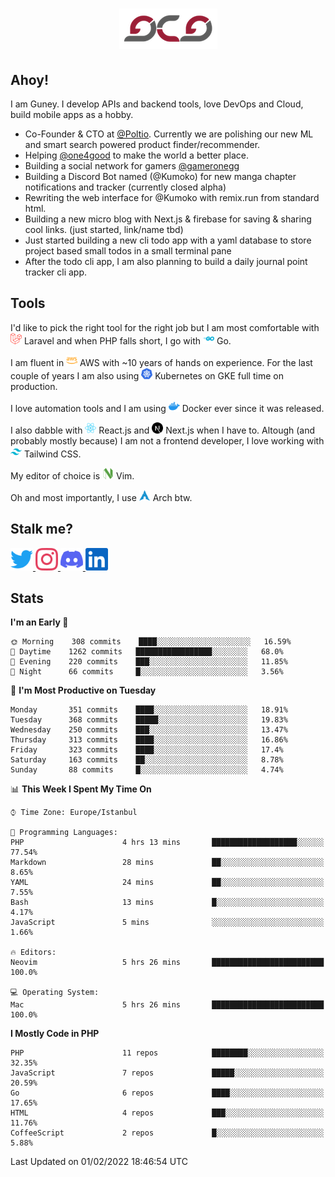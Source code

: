 <h1 align="center">
  <img src="https://raw.githubusercontent.com/gcg/gcg/master/gcg.png" alt="Guney Can Gokoglu" />
</h1>

## Ahoy!

I am Guney. I develop APIs and backend tools, love DevOps and Cloud, build mobile apps as a hobby.

- Co-Founder & CTO at [@Poltio](https://www.poltio.com). Currently we are polishing our new ML and smart search powered product finder/recommender.
- Helping [@one4good](https://one4good.com) to make the world a better place.
- Building a social network for gamers [@gameronegg](https://g1.gg)
- Building a Discord Bot named (@Kumoko) for new manga chapter notifications and tracker (currently closed alpha)
- Rewriting the web interface for @Kumoko with remix.run from standard html.
- Building a new micro blog with Next.js & firebase for saving & sharing cool links. (just started, link/name tbd)
- Just started building a new cli todo app with a yaml database to store project based small todos in a small terminal pane
- After the todo cli app, I am also planning to build a daily journal point tracker cli app.


## Tools

I'd like to pick the right tool for the right job but I am most comfortable with  <img src="https://raw.githubusercontent.com/gcg/gcg/master/assets/laravel.svg" alt="Laravel PHP" width="18" height="18" /> Laravel and when PHP falls short, I go with <img src="https://raw.githubusercontent.com/gcg/gcg/master/assets/go.svg" alt="Go" width="18" height="18" /> Go.

I am fluent in <img src="https://raw.githubusercontent.com/gcg/gcg/master/assets/amazonaws.svg" alt="AWS" width="18" height="18" /> AWS with ~10 years of hands on experience. For the last couple of years I am also using <img src="https://raw.githubusercontent.com/gcg/gcg/master/assets/kubernetes.svg" alt="GKE" height="18" width="18" /> Kubernetes on GKE full time on production.

I love automation tools and I am using <img src="https://raw.githubusercontent.com/gcg/gcg/master/assets/docker.svg" alt="Docker" width="18" height="18" /> Docker ever since it was released.

I also dabble with <img src="https://raw.githubusercontent.com/gcg/gcg/master/assets/react.svg" alt="React.js" width="18" height="18" /> React.js and <img src="https://raw.githubusercontent.com/gcg/gcg/master/assets/nextdotjs.svg" alt="Next.js" width="18" height="18" /> Next.js when I have to.
Altough (and probably mostly because) I am not a frontend developer, I love working with <img src="https://raw.githubusercontent.com/gcg/gcg/master/assets/tailwindcss.svg" alt="Tailwind CSS" width="18" height="18" /> Tailwind CSS.

My editor of choice is <img src="https://raw.githubusercontent.com/gcg/gcg/master/assets/neovim.svg" alt="NeoVim" width="18" height="18" /> Vim.

Oh and most importantly, I use <img src="https://raw.githubusercontent.com/gcg/gcg/master/assets/archlinux.svg" alt="Arch Linux" width="18" height="18" /> Arch btw.


## Stalk me?

<a href="https://twitter.com/gcg" target="_blank" >
    <img src="https://raw.githubusercontent.com/gcg/gcg/master/assets/twitter.svg" width="36" height="36" alt="@gcg" />
</a>

<a href="https://instagram.com/gcg" target="_blank">
    <img src="https://raw.githubusercontent.com/gcg/gcg/master/assets/instagram.svg" alt="@gcg" width="36" height="36" />
</a>

<a href="https://discord.gg/SMcJHkX4r7" target="_blank">
    <img src="https://raw.githubusercontent.com/gcg/gcg/master/assets/discord.svg" alt="gcg#3057" width="36" height="36" />
</a>

<a href="https://www.linkedin.com/in/guneycan/" target="_blank">
    <img src="https://raw.githubusercontent.com/gcg/gcg/master/assets/linkedin.svg" alt="LinkedIn" width="36" height="36" />
</a>

## Stats

<!--START_SECTION:waka-->
**I'm an Early 🐤** 

```text
🌞 Morning    308 commits    ████░░░░░░░░░░░░░░░░░░░░░   16.59% 
🌆 Daytime    1262 commits   █████████████████░░░░░░░░   68.0% 
🌃 Evening    220 commits    ███░░░░░░░░░░░░░░░░░░░░░░   11.85% 
🌙 Night      66 commits     █░░░░░░░░░░░░░░░░░░░░░░░░   3.56%

```
📅 **I'm Most Productive on Tuesday** 

```text
Monday       351 commits    ████░░░░░░░░░░░░░░░░░░░░░   18.91% 
Tuesday      368 commits    █████░░░░░░░░░░░░░░░░░░░░   19.83% 
Wednesday    250 commits    ███░░░░░░░░░░░░░░░░░░░░░░   13.47% 
Thursday     313 commits    ████░░░░░░░░░░░░░░░░░░░░░   16.86% 
Friday       323 commits    ████░░░░░░░░░░░░░░░░░░░░░   17.4% 
Saturday     163 commits    ██░░░░░░░░░░░░░░░░░░░░░░░   8.78% 
Sunday       88 commits     █░░░░░░░░░░░░░░░░░░░░░░░░   4.74%

```


📊 **This Week I Spent My Time On** 

```text
⌚︎ Time Zone: Europe/Istanbul

💬 Programming Languages: 
PHP                      4 hrs 13 mins       ███████████████████░░░░░░   77.54% 
Markdown                 28 mins             ██░░░░░░░░░░░░░░░░░░░░░░░   8.65% 
YAML                     24 mins             ██░░░░░░░░░░░░░░░░░░░░░░░   7.55% 
Bash                     13 mins             █░░░░░░░░░░░░░░░░░░░░░░░░   4.17% 
JavaScript               5 mins              ░░░░░░░░░░░░░░░░░░░░░░░░░   1.66%

🔥 Editors: 
Neovim                   5 hrs 26 mins       █████████████████████████   100.0%

💻 Operating System: 
Mac                      5 hrs 26 mins       █████████████████████████   100.0%

```

**I Mostly Code in PHP** 

```text
PHP                      11 repos            ████████░░░░░░░░░░░░░░░░░   32.35% 
JavaScript               7 repos             █████░░░░░░░░░░░░░░░░░░░░   20.59% 
Go                       6 repos             ████░░░░░░░░░░░░░░░░░░░░░   17.65% 
HTML                     4 repos             ███░░░░░░░░░░░░░░░░░░░░░░   11.76% 
CoffeeScript             2 repos             █░░░░░░░░░░░░░░░░░░░░░░░░   5.88%

```



 Last Updated on 01/02/2022 18:46:54 UTC
<!--END_SECTION:waka-->
